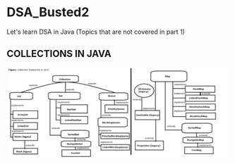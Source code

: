 # DSA_Busted2
Let's learn DSA in Java (Topics that are not covered in part 1)

<H2> COLLECTIONS IN JAVA</H2>

![Alt text](https://github.com/akankshaaa013/DSA_Busted2/blob/main/abc.png)

